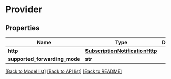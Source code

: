 # Provider

## Properties
Name | Type | Description | Notes
------------ | ------------- | ------------- | -------------
**http** | [**SubscriptionNotificationHttp**](SubscriptionNotificationHttp.md) |  | [optional] 
**supported_forwarding_mode** | **str** |  | [optional] 

[[Back to Model list]](../README.md#documentation-for-models) [[Back to API list]](../README.md#documentation-for-api-endpoints) [[Back to README]](../README.md)


